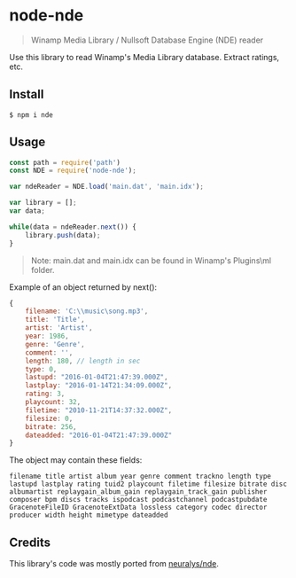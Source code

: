 # node-nde
> Winamp Media Library / Nullsoft Database Engine (NDE) reader

Use this library to read Winamp's Media Library database. Extract ratings, etc.

## Install

```
$ npm i nde
```


## Usage

```js
const path = require('path')
const NDE = require('node-nde');

var ndeReader = NDE.load('main.dat', 'main.idx');

var library = [];
var data;

while(data = ndeReader.next()) {
	library.push(data);
}

```

> Note: main.dat and main.idx can be found in Winamp's Plugins\ml folder.

Example of an object returned by next():

```js
{
	filename: 'C:\\music\song.mp3',
	title: 'Title',
	artist: 'Artist',
	year: 1986,
	genre: 'Genre',
	comment: '',
	length: 180, // length in sec
	type: 0,
	lastupd: "2016-01-04T21:47:39.000Z",
	lastplay: "2016-01-14T21:34:09.000Z",
	rating: 3,
	playcount: 32,
	filetime: "2010-11-21T14:37:32.000Z",
	filesize: 0,
	bitrate: 256,
	dateadded: "2016-01-04T21:47:39.000Z"
}
```

The object may contain these fields:

```
filename title artist album year genre comment trackno length type lastupd lastplay rating tuid2 playcount filetime filesize bitrate disc albumartist replaygain_album_gain replaygain_track_gain publisher composer bpm discs tracks ispodcast podcastchannel podcastpubdate GracenoteFileID GracenoteExtData lossless category codec director producer width height mimetype dateadded
```


Credits
-------

This library's code was mostly ported from [neuralys/nde](https://github.com/neuralys/nde).